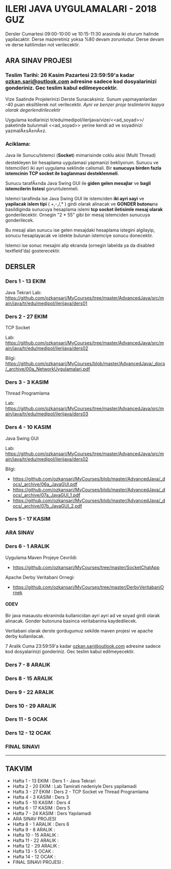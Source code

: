 # ILERI JAVA UYGULAMALARI - 2018 GUZ

Dersler Cumartesi 09:00-10:00 ve 10:15-11:30 arasinda iki oturum halinde yapilacaktir.
Derse mazeretiniz yoksa %80 devam zorunludur. Derse devam ve derse katilimdan not verilecektir.

## ARA SINAV PROJESI

### Teslim Tarihi: 26 Kasim Pazartesi 23:59:59'a kadar ozkan.sari@outlook.com adresine sadece kod dosyalarinizi gonderiniz. Gec teslim kabul edilmeyecektir.

Vize Saatinde Projelerinizi Derste Sunacaksiniz. 
Sunum yapmayanlardan -40 puan eksiltilerek not verilecektir.
*Ayni ve benzer proje teslimlerini kopya olarak degerlendirilecektir*

Uygulama kodlarinizi tr/edu/medipol/ilerijava/vize/<<ad_soyad>>/ paketinde bulunmali <<ad_soyad>> yerine kendi ad ve soyadinizi yazmalÄ±sÄ±nÄ±z.

### Aciklama: 

Java ile Sunucu/Istemci (**Socket**) mimarisinde coklu akisi (Multi Thread) destekleyen bir hesaplama uygulamasi yapmanizi bekliyorum.
Sunucu ve Istemci(ler) iki ayri uygulama seklinde calismali. Bir **sunucuya birden fazla istemcinin TCP socket ile baglanmasi desteklenmeli**.

Sunucu tarafÄ±nda Java Swing GUI ile **giden gelen mesajlar** ve **bagli istemcilerin listesi** goruntulenmeli.

Istemci tarafinda ise Java Swing GUI ile istemciden **iki ayri sayi** ve **yapilacak islem tipi** ( +,-,/,* ) girdi olarak alinacak ve **GONDER butonu**na basildiginda sunucuya hesaplama islemi **tcp socket iletisimle mesaj olarak** gonderilecektir. Ornegin "2 * 55" gibi bir mesaj istemciden sunucuya gonderilecek.

Bu mesaji alan sunucu ise gelen mesajdaki hesaplama istegini algilayip, sonucu hesaplayacak ve istekte bulunan istemciye sonucu donecektir.

Istemci ise sonuc mesajini alip ekranda (ornegin labelda ya da disabled textfield'da) gosterecektir.

## DERSLER

### Ders 1 - 13 EKIM
Java Tekrari
Lab: https://github.com/ozkansari/MyCourses/tree/master/AdvancedJava/src/main/java/tr/edu/medipol/ilerijava/ders01

### Ders 2 - 27 EKIM
TCP Socket

Lab: https://github.com/ozkansari/MyCourses/tree/master/AdvancedJava/src/main/java/tr/edu/medipol/ilerijava/ders02

Bilgi: https://github.com/ozkansari/MyCourses/blob/master/AdvancedJava/_docs/_archive/00a_NetworkUygulamalari.pdf

### Ders 3 - 3 KASIM
Thread Programlama

Lab: https://github.com/ozkansari/MyCourses/tree/master/AdvancedJava/src/main/java/tr/edu/medipol/ilerijava/ders03

### Ders 4 - 10 KASIM
Java Swing GUI

Lab: https://github.com/ozkansari/MyCourses/tree/master/AdvancedJava/src/main/java/tr/edu/medipol/ilerijava/ders02

Bilgi:
* https://github.com/ozkansari/MyCourses/blob/master/AdvancedJava/_docs/_archive/06a_JavaGUI.pdf
* https://github.com/ozkansari/MyCourses/blob/master/AdvancedJava/_docs/_archive/07a_JavaGUI_1.pdf
* https://github.com/ozkansari/MyCourses/blob/master/AdvancedJava/_docs/_archive/07b_JavaGUI_2.pdf

### Ders 5 - 17 KASIM

### ARA SINAV

### Ders 6 - 1 ARALIK

Uygulama Maven Projeye Cevrildi: 
* https://github.com/ozkansari/MyCourses/tree/master/SocketChatApp

Apache Derby Veritabani Ornegi: 
* https://github.com/ozkansari/MyCourses/tree/master/DerbyVeritabaniOrnek

#### ODEV 
Bir java masaustu ekraninda kullanicidan ayri ayri ad ve soyad girdi olarak alinacak. Gonder butonuna basinca veritabanina kaydedilecek.

Veritabani olarak derste gordugumuz sekilde maven projesi ve apache derby kullanilacak.

7 Aralik Cuma 23:59:59'a kadar ozkan.sari@outlook.com adresine sadece kod dosyalarinizi gonderiniz. Gec teslim kabul edilmeyecektir.

### Ders 7 - 8 ARALIK

### Ders 8 - 15 ARALIK

### Ders 9 - 22 ARALIK

### Ders 10 - 29 ARALIK

### Ders 11 - 5 OCAK

### Ders 12 - 12 OCAK

### FINAL SINAVI

---

## TAKVIM

* Hafta 1 - 13 EKIM : Ders 1 - Java Tekrari
* Hafta 2 - 20 EKIM : Lab Tamirati nedeniyle Ders yapilamadi
* Hafta 3 - 27 EKIM : Ders 2 - TCP Socket ve Thread Programlama
* Hafta 4 - 3 KASIM : Ders 3
* Hafta 5 - 10 KASIM : Ders 4
* Hafta 6 - 17 KASIM  : Ders 5
* Hafta 7 - 24 KASIM  : Ders Yapılamadi
* ARA SINAV PROJESI
* Hafta 8 - 1 ARALIK  : Ders 6
* Hafta 9 - 8 ARALIK  :
* Hafta 10 - 15 ARALIK  :
* Hafta 11 - 22 ARALIK  :
* Hafta 12 - 29 ARALIK  :
* Hafta 13 - 5 OCAK  :
* Hafta 14 - 12 OCAK  :
* FINAL SINAVI PROJESI :

